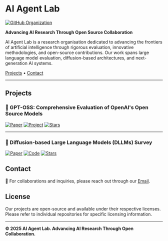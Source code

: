 # AI Agent Lab


[![GitHub Organization](https://img.shields.io/badge/GitHub-AI%20Agent%20Lab-blue?style=flat&logo=github)](https://github.com/ai-agent-lab)

**Advancing AI Research Through Open Source Collaboration**

AI Agent Lab is a research organisation dedicated to advancing the frontiers of artificial intelligence through rigorous evaluation, innovative methodologies, and open-source contributions. Our work spans large language model evaluation, diffusion-based architectures, and next-generation AI systems.

[Projects](#projects) • [Contact](#contact)


---

## Projects

### 🔬 GPT-OSS: Comprehensive Evaluation of OpenAI's Open Source Models


[![Paper](https://img.shields.io/badge/arXiv-2508.12461-b31b1b.svg)](https://arxiv.org/abs/2508.12461)
[![Project](https://img.shields.io/badge/Project-brightgreen)](https://ai-agent-lab.github.io/gpt-oss/)
[![Stars](https://img.shields.io/github/stars/ai-agent-lab/gpt-oss?style=social)](https://github.com/ai-agent-lab/gpt-oss)


---

### 🌊 Diffusion-based Large Language Models (DLLMs) Survey


[![Paper](https://img.shields.io/badge/TechRxiv-Survey-blue)](https://www.techrxiv.org/users/952417/articles/1321784-diffusion-based-large-language-models-survey)
[![Code](https://img.shields.io/badge/Code-Repository-brightgreen)](https://github.com/ai-agent-lab/dllms)
[![Stars](https://img.shields.io/github/stars/ai-agent-lab/dllms?style=social)](https://github.com/ai-agent-lab/dllms)


## Contact

📧 For collaborations and inquiries, please reach out through our [Email](mailto:ai-agent-lab@vokram.com).

## License

Our projects are open-source and available under their respective licenses. Please refer to individual repositories for specific licensing information.

---


**© 2025 AI Agent Lab. Advancing AI Research Through Open Collaboration.**
